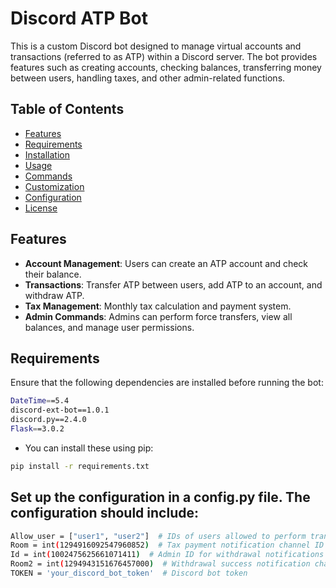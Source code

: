 # Discord ATP Bot

This is a custom Discord bot designed to manage virtual accounts and transactions (referred to as ATP) within a Discord server. The bot provides features such as creating accounts, checking balances, transferring money between users, handling taxes, and other admin-related functions.

## Table of Contents
- [Features](#features)
- [Requirements](#requirements)
- [Installation](#installation)
- [Usage](#usage)
- [Commands](#commands)
- [Customization](#customization)
- [Configuration](#configuration)
- [License](#license)

## Features
- **Account Management**: Users can create an ATP account and check their balance.
- **Transactions**: Transfer ATP between users, add ATP to an account, and withdraw ATP.
- **Tax Management**: Monthly tax calculation and payment system.
- **Admin Commands**: Admins can perform force transfers, view all balances, and manage user permissions.

## Requirements
Ensure that the following dependencies are installed before running the bot:

```bash
DateTime==5.4
discord-ext-bot==1.0.1
discord.py==2.4.0
Flask==3.0.2
```
 * You can install these using pip:
```bash
pip install -r requirements.txt
```

## Set up the configuration in a config.py file. The configuration should include:
```bash
Allow_user = ["user1", "user2"]  # IDs of users allowed to perform transfers
Room = int(1294916092547960852)  # Tax payment notification channel ID
Id = int(1002475625661071411)  # Admin ID for withdrawal notifications
Room2 = int(1294943151676457000)  # Withdrawal success notification channel ID
TOKEN = 'your_discord_bot_token'  # Discord bot token
```
